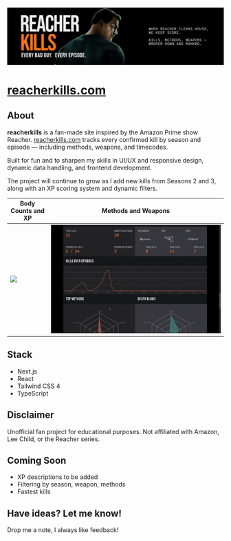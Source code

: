 ![](https://github.com/2nspired/reacherkills/blob/main/public/preview/preview-main.jpg)



# [reacherkills.com](reacherkills.com)




## About
**reacherkills** is a fan-made site inspired by the Amazon Prime show Reacher.
[reacherkills.com](https://www.reacherkills.com/) tracks every confirmed kill by season and episode — including methods, weapons, and timecodes.

Built for fun and to sharpen my skills in UI/UX and responsive design, dynamic data handling, and frontend development.

The project will continue to grow as I add new kills from Seasons 2 and 3, along with an XP scoring system and dynamic filters.

| Body Counts and XP  |  Methods and Weapons  |
| ------------------ | --------------------- |
| ![](https://github.com/2nspired/reacherkills/blob/main/public/preview/preview-02.gif) | ![](https://github.com/2nspired/reacherkills/blob/main/public/preview/preview-03.gif)       |


## Stack
- Next.js
- React
- Tailwind CSS 4
- TypeScript

## Disclaimer
Unofficial fan project for educational purposes.
Not affiliated with Amazon, Lee Child, or the Reacher series.


## Coming Soon
- XP descriptions to be added
- Filtering by season, weapon, methods
- Fastest kills

## Have ideas? Let me know!
Drop me a note, I always like feedback! 
